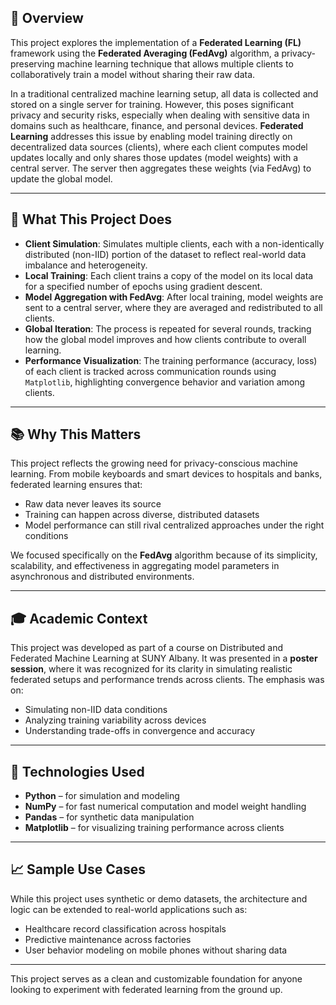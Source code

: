 ## 📌 Overview

This project explores the implementation of a **Federated Learning (FL)** framework using the **Federated Averaging (FedAvg)** algorithm, a privacy-preserving machine learning technique that allows multiple clients to collaboratively train a model without sharing their raw data.

In a traditional centralized machine learning setup, all data is collected and stored on a single server for training. However, this poses significant privacy and security risks, especially when dealing with sensitive data in domains such as healthcare, finance, and personal devices. **Federated Learning** addresses this issue by enabling model training directly on decentralized data sources (clients), where each client computes model updates locally and only shares those updates (model weights) with a central server. The server then aggregates these weights (via FedAvg) to update the global model.

---

## 🧠 What This Project Does

- **Client Simulation**: Simulates multiple clients, each with a non-identically distributed (non-IID) portion of the dataset to reflect real-world data imbalance and heterogeneity.
- **Local Training**: Each client trains a copy of the model on its local data for a specified number of epochs using gradient descent.
- **Model Aggregation with FedAvg**: After local training, model weights are sent to a central server, where they are averaged and redistributed to all clients.
- **Global Iteration**: The process is repeated for several rounds, tracking how the global model improves and how clients contribute to overall learning.
- **Performance Visualization**: The training performance (accuracy, loss) of each client is tracked across communication rounds using `Matplotlib`, highlighting convergence behavior and variation among clients.

---

## 📚 Why This Matters

This project reflects the growing need for privacy-conscious machine learning. From mobile keyboards and smart devices to hospitals and banks, federated learning ensures that:
- Raw data never leaves its source
- Training can happen across diverse, distributed datasets
- Model performance can still rival centralized approaches under the right conditions

We focused specifically on the **FedAvg** algorithm because of its simplicity, scalability, and effectiveness in aggregating model parameters in asynchronous and distributed environments.

---

## 🎓 Academic Context

This project was developed as part of a course on Distributed and Federated Machine Learning at SUNY Albany. It was presented in a **poster session**, where it was recognized for its clarity in simulating realistic federated setups and performance trends across clients. The emphasis was on:
- Simulating non-IID data conditions
- Analyzing training variability across devices
- Understanding trade-offs in convergence and accuracy

---

## 🔬 Technologies Used

- **Python** – for simulation and modeling
- **NumPy** – for fast numerical computation and model weight handling
- **Pandas** – for synthetic data manipulation
- **Matplotlib** – for visualizing training performance across clients

---

## 📈 Sample Use Cases

While this project uses synthetic or demo datasets, the architecture and logic can be extended to real-world applications such as:
- Healthcare record classification across hospitals
- Predictive maintenance across factories
- User behavior modeling on mobile phones without sharing data

---

This project serves as a clean and customizable foundation for anyone looking to experiment with federated learning from the ground up.

